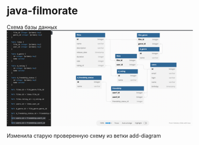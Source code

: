 # java-filmorate
Схема базы данных
![ER диаграма](img_1.png)

Изменила старую проверенную схему из ветки add-diagram

